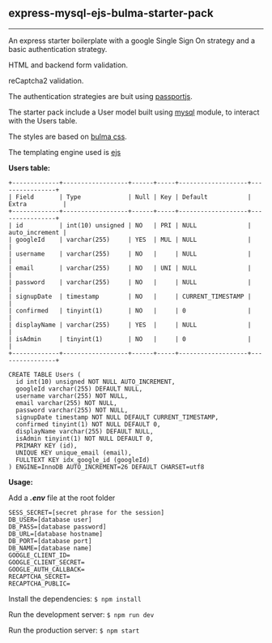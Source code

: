 express-mysql-ejs-bulma-starter-pack
---------------------------------------
---------------------------------------
An express starter boilerplate with a google Single Sign On strategy and a basic authentication strategy.

HTML and backend form validation.

reCaptcha2 validation.  

The authentication strategies are buit using [passportjs](http://passportjs.org/docs).

The starter pack include a User model built using [mysql](https://github.com/mysqljs/mysql) module, to interact with the Users table.

The styles are based on [bulma css](http://bulma.io/documentation/overview/start/).

The templating engine used is [ejs](http://ejs.co/)

**Users table:**
```
+-------------+------------------+------+-----+-------------------+----------------+
| Field       | Type             | Null | Key | Default           | Extra          |
+-------------+------------------+------+-----+-------------------+----------------+
| id          | int(10) unsigned | NO   | PRI | NULL              | auto_increment |
| googleId    | varchar(255)     | YES  | MUL | NULL              |                |
| username    | varchar(255)     | NO   |     | NULL              |                |
| email       | varchar(255)     | NO   | UNI | NULL              |                |
| password    | varchar(255)     | NO   |     | NULL              |                |
| signupDate  | timestamp        | NO   |     | CURRENT_TIMESTAMP |                |
| confirmed   | tinyint(1)       | NO   |     | 0                 |                |
| displayName | varchar(255)     | YES  |     | NULL              |                |
| isAdmin     | tinyint(1)       | NO   |     | 0                 |                |
+-------------+------------------+------+-----+-------------------+----------------+

CREATE TABLE Users (
  id int(10) unsigned NOT NULL AUTO_INCREMENT,
  googleId varchar(255) DEFAULT NULL,
  username varchar(255) NOT NULL,
  email varchar(255) NOT NULL,
  password varchar(255) NOT NULL,
  signupDate timestamp NOT NULL DEFAULT CURRENT_TIMESTAMP,
  confirmed tinyint(1) NOT NULL DEFAULT 0,
  displayName varchar(255) DEFAULT NULL,
  isAdmin tinyint(1) NOT NULL DEFAULT 0,
  PRIMARY KEY (id),
  UNIQUE KEY unique_email (email),
  FULLTEXT KEY idx_google_id (googleId)
) ENGINE=InnoDB AUTO_INCREMENT=26 DEFAULT CHARSET=utf8

```

**Usage:**

Add a ***.env*** file at the root folder
```
SESS_SECRET=[secret phrase for the session]
DB_USER=[database user]
DB_PASS=[database password]
DB_URL=[database hostname]
DB_PORT=[database port]
DB_NAME=[database name]
GOOGLE_CLIENT_ID=
GOOGLE_CLIENT_SECRET=
GOOGLE_AUTH_CALLBACK=
RECAPTCHA_SECRET=
RECAPTCHA_PUBLIC=
```
Install the dependencies: `$ npm install`

Run the development server: `$ npm run dev`

Run the production server: `$ npm start`

